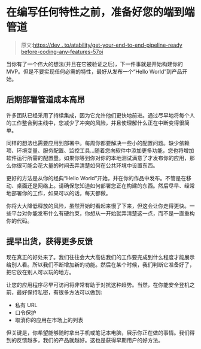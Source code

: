 # 在编写任何特性之前，准备好您的端到端管道

> 原文:[https://dev . to/atability/get-your-end-to-end-pipeline-ready before-coding-any-features-57oi](https://dev.to/tability/get-your-end-to-end-pipeline-ready-before-coding-any-features-57oi)

当你有了一个伟大的想法(并且在它被验证之后)，下一件事就是开始构建你的 MVP。但是不要实现任何必需的特性，最好从发布一个“Hello World”到产品开始。

## [](#late-deployment-pipelines-are-costly)后期部署管道成本高昂

许多团队已经采用了持续集成，因为它允许他们更快地前进。通过尽早地将每个人的工作整合到主线中，您减少了冲突的风险，并且使理解什么正在中断变得很简单。

同样的想法也需要应用到部署中。每周你都要解决一些小的配置问题。缺少依赖项、环境变量、服务配置、监控工具...随着您向软件中添加更多功能，您也将增加软件运行所需的配置量。如果你等到你对你的本地测试满意了才发布你的应用，那么你很可能会花大量的时间去弄清楚如何在公共环境中设置东西。

更好的方法是从你的经典“Hello World”开始，并在你的作品中发布。不管是在移动、桌面还是网络上。请确保您知道如何部署您正在构建的东西。然后尽早、经常地部署你的工作，如果可以的话，每天都做。

你将大大降低释放的风险，虽然开始时看起来慢了下来，但这会让你走得更快。一些平台对你能发布什么有硬约束，你想从一开始就弄清楚这一点，而不是一直重构你的代码。

## [](#ship-early-get-more-feedback)提早出货，获得更多反馈

现在真正的好处来了。我们往往会大大高估我们的工作要完成到什么程度才能展示给别人看。所以我们不断增加新的功能。然后在某个时候，我们判断它准备好了，把它放在别人可以玩的地方。

让您的应用程序尽早可访问将非常有助于对抗这种趋势。当然，在你能安全登机之前，最好保持私密，有很多方法可以做到:

*   私有 URL
*   口令保护
*   取消你的应用在市场上的列表

但关键是，你希望能够随时拿出手机或笔记本电脑，展示你正在做的事情。我们得到的反馈越多，我们的产品就越好。这也是获得早期用户的好方法。